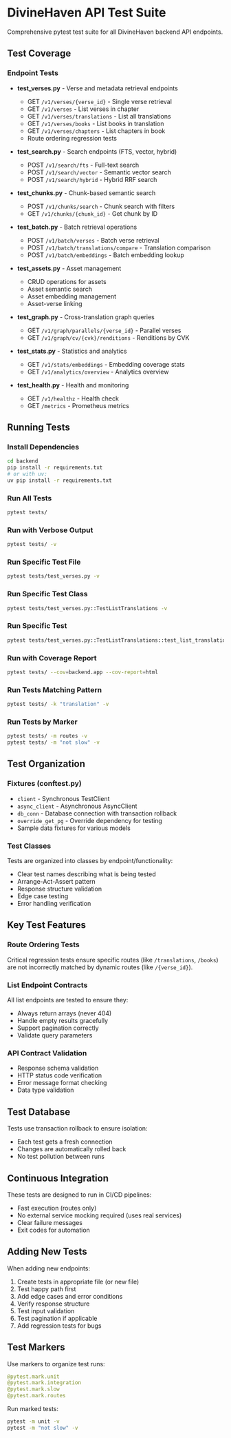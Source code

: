 # DivineHaven API Test Suite

Comprehensive pytest test suite for all DivineHaven backend API endpoints.

## Test Coverage

### Endpoint Tests
- **test_verses.py** - Verse and metadata retrieval endpoints
  - GET `/v1/verses/{verse_id}` - Single verse retrieval
  - GET `/v1/verses` - List verses in chapter
  - GET `/v1/verses/translations` - List all translations
  - GET `/v1/verses/books` - List books in translation
  - GET `/v1/verses/chapters` - List chapters in book
  - Route ordering regression tests

- **test_search.py** - Search endpoints (FTS, vector, hybrid)
  - POST `/v1/search/fts` - Full-text search
  - POST `/v1/search/vector` - Semantic vector search
  - POST `/v1/search/hybrid` - Hybrid RRF search

- **test_chunks.py** - Chunk-based semantic search
  - POST `/v1/chunks/search` - Chunk search with filters
  - GET `/v1/chunks/{chunk_id}` - Get chunk by ID

- **test_batch.py** - Batch retrieval operations
  - POST `/v1/batch/verses` - Batch verse retrieval
  - POST `/v1/batch/translations/compare` - Translation comparison
  - POST `/v1/batch/embeddings` - Batch embedding lookup

- **test_assets.py** - Asset management
  - CRUD operations for assets
  - Asset semantic search
  - Asset embedding management
  - Asset-verse linking

- **test_graph.py** - Cross-translation graph queries
  - GET `/v1/graph/parallels/{verse_id}` - Parallel verses
  - GET `/v1/graph/cv/{cvk}/renditions` - Renditions by CVK

- **test_stats.py** - Statistics and analytics
  - GET `/v1/stats/embeddings` - Embedding coverage stats
  - GET `/v1/analytics/overview` - Analytics overview

- **test_health.py** - Health and monitoring
  - GET `/v1/healthz` - Health check
  - GET `/metrics` - Prometheus metrics

## Running Tests

### Install Dependencies
```bash
cd backend
pip install -r requirements.txt
# or with uv:
uv pip install -r requirements.txt
```

### Run All Tests
```bash
pytest tests/
```

### Run with Verbose Output
```bash
pytest tests/ -v
```

### Run Specific Test File
```bash
pytest tests/test_verses.py -v
```

### Run Specific Test Class
```bash
pytest tests/test_verses.py::TestListTranslations -v
```

### Run Specific Test
```bash
pytest tests/test_verses.py::TestListTranslations::test_list_translations_success -v
```

### Run with Coverage Report
```bash
pytest tests/ --cov=backend.app --cov-report=html
```

### Run Tests Matching Pattern
```bash
pytest tests/ -k "translation" -v
```

### Run Tests by Marker
```bash
pytest tests/ -m routes -v
pytest tests/ -m "not slow" -v
```

## Test Organization

### Fixtures (conftest.py)
- `client` - Synchronous TestClient
- `async_client` - Asynchronous AsyncClient
- `db_conn` - Database connection with transaction rollback
- `override_get_pg` - Override dependency for testing
- Sample data fixtures for various models

### Test Classes
Tests are organized into classes by endpoint/functionality:
- Clear test names describing what is being tested
- Arrange-Act-Assert pattern
- Response structure validation
- Edge case testing
- Error handling verification

## Key Test Features

### Route Ordering Tests
Critical regression tests ensure specific routes (like `/translations`, `/books`) are not incorrectly matched by dynamic routes (like `/{verse_id}`).

### List Endpoint Contracts
All list endpoints are tested to ensure they:
- Always return arrays (never 404)
- Handle empty results gracefully
- Support pagination correctly
- Validate query parameters

### API Contract Validation
- Response schema validation
- HTTP status code verification
- Error message format checking
- Data type validation

## Test Database

Tests use transaction rollback to ensure isolation:
- Each test gets a fresh connection
- Changes are automatically rolled back
- No test pollution between runs

## Continuous Integration

These tests are designed to run in CI/CD pipelines:
- Fast execution (routes only)
- No external service mocking required (uses real services)
- Clear failure messages
- Exit codes for automation

## Adding New Tests

When adding new endpoints:
1. Create tests in appropriate file (or new file)
2. Test happy path first
3. Add edge cases and error conditions
4. Verify response structure
5. Test input validation
6. Test pagination if applicable
7. Add regression tests for bugs

## Test Markers

Use markers to organize test runs:
```python
@pytest.mark.unit
@pytest.mark.integration
@pytest.mark.slow
@pytest.mark.routes
```

Run marked tests:
```bash
pytest -m unit -v
pytest -m "not slow" -v
```
